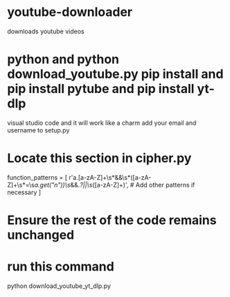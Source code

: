 # youtube-downloader
downloads youtube videos

# python and python download_youtube.py pip install and pip install pytube and pip install yt-dlp
visual studio code and it will work like a charm add your email and username to setup.py

# Locate this section in cipher.py
function_patterns = [
    r'a\.[a-zA-Z]+\s*&&\s*\([a-zA-Z]+\s*=\s*a\.get\("n"\)\)\s*&&.*?||\s*([a-zA-Z]+)',
    # Add other patterns if necessary
]
# Ensure the rest of the code remains unchanged

# run this command
python download_youtube_yt_dlp.py

